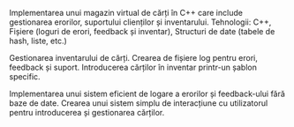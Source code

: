 Implementarea unui magazin virtual de cărți în C++ care include gestionarea erorilor, suportului clienților și inventarului.
Tehnologii: C++, Fișiere (loguri de erori, feedback și inventar), Structuri de date (tabele de hash, liste, etc.)

Gestionarea inventarului de cărți.
Crearea de fișiere log pentru erori, feedback și suport.
Introducerea cărților în inventar printr-un șablon specific.

Implementarea unui sistem eficient de logare a erorilor și feedback-ului fără baze de date.
Crearea unui sistem simplu de interacțiune cu utilizatorul pentru introducerea și gestionarea cărților.
